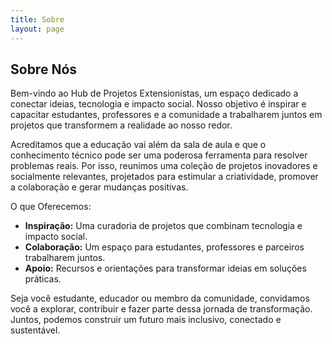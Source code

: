 ```yaml
---
title: Sobre
layout: page
---
```

## Sobre Nós
Bem-vindo ao Hub de Projetos Extensionistas, um espaço dedicado a conectar ideias, tecnologia e impacto social. Nosso objetivo é inspirar e capacitar estudantes, professores e a comunidade a trabalharem juntos em projetos que transformem a realidade ao nosso redor.

Acreditamos que a educação vai além da sala de aula e que o conhecimento técnico pode ser uma poderosa ferramenta para resolver problemas reais. Por isso, reunimos uma coleção de projetos inovadores e socialmente relevantes, projetados para estimular a criatividade, promover a colaboração e gerar mudanças positivas.

O que Oferecemos:

- **Inspiração:** Uma curadoria de projetos que combinam tecnologia e impacto social.
- **Colaboração:** Um espaço para estudantes, professores e parceiros trabalharem juntos.
- **Apoio:** Recursos e orientações para transformar ideias em soluções práticas.

Seja você estudante, educador ou membro da comunidade, convidamos você a explorar, contribuir e fazer parte dessa jornada de transformação. Juntos, podemos construir um futuro mais inclusivo, conectado e sustentável.

